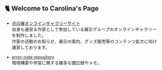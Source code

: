 

## 🐈 Welcome to Carolina's Page
- [点の展オンラインギャラリーサイト](http://www.tennnoten.com/)
<br>自身も運営＆作家として参加している展示グループのオンラインギャラリーを制作しました。
<br>作家の活動のお知らせ、展示の案内、グッズ販売等のコンテンツ拡大に向け運営しております。

- [error-note repository](https://github.com/carolina-pon/errors-note)
<br>環境構築や学習に関する雑多な備忘録やメモ。

